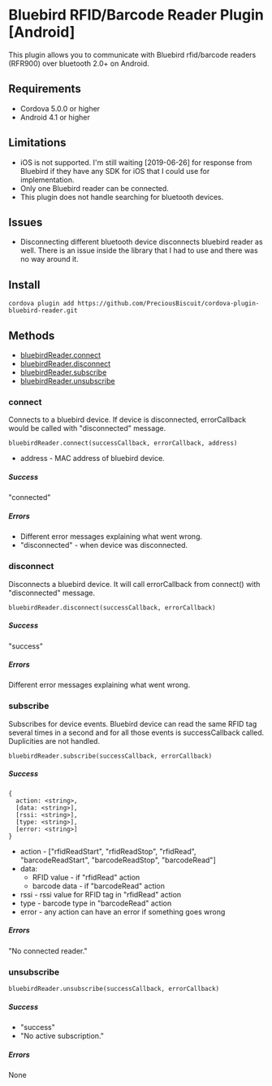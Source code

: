# Bluebird RFID/Barcode Reader Plugin [Android]
This plugin allows you to communicate with Bluebird rfid/barcode readers (RFR900) over bluetooth 2.0+ on Android.

## Requirements
* Cordova 5.0.0 or higher
* Android 4.1 or higher

## Limitations
* iOS is not supported. I'm still waiting [2019-06-26] for response from Bluebird if they have any SDK for iOS that I 
could 
use for
 implementation.
* Only one Bluebird reader can be connected.
* This plugin does not handle searching for bluetooth devices.

## Issues
* Disconnecting different bluetooth device disconnects bluebird reader as well. There is an issue inside the library 
that I had to use and there was no way around it.

## Install
`cordova plugin add https://github.com/PreciousBiscuit/cordova-plugin-bluebird-reader.git`

## Methods
* [bluebirdReader.connect](#connect)
* [bluebirdReader.disconnect](#disconnect)
* [bluebirdReader.subscribe](#subscribe)
* [bluebirdReader.unsubscribe](#unsubscribe)

### connect
Connects to a bluebird device. If device is disconnected, errorCallback would be called with "disconnected" message.

`bluebirdReader.connect(successCallback, errorCallback, address)`

* address - MAC address of bluebird device.

##### Success
"connected"

##### Errors
* Different error messages explaining what went wrong.
* "disconnected" - when device was disconnected.

### disconnect
Disconnects a bluebird device. It will call errorCallback from connect() with "disconnected" message.

`bluebirdReader.disconnect(successCallback, errorCallback)`

##### Success
"success"

##### Errors
Different error messages explaining what went wrong.

### subscribe
Subscribes for device events. Bluebird device can read the same RFID tag several times in a second and for all those 
events is successCallback called. Duplicities are not handled.

`bluebirdReader.subscribe(successCallback, errorCallback)`

##### Success
```
{
  action: <string>,
  [data: <string>],
  [rssi: <string>],
  [type: <string>],
  [error: <string>] 
}
```

* action - ["rfidReadStart", "rfidReadStop", "rfidRead", "barcodeReadStart", "barcodeReadStop", "barcodeRead"]
* data:
    * RFID value - if "rfidRead" action
    * barcode data - if "barcodeRead" action
* rssi - rssi value for RFID tag in "rfidRead" action
* type - barcode type in "barcodeRead" action
* error - any action can have an error if something goes wrong

##### Errors
"No connected reader."

### unsubscribe
`bluebirdReader.unsubscribe(successCallback, errorCallback)`

##### Success
* "success"
* "No active subscription."

##### Errors
None
